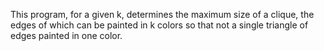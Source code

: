 This program, for a given k, determines the maximum size of a clique,
the edges of which can be painted in k colors so that not a single triangle of edges
painted in one color.